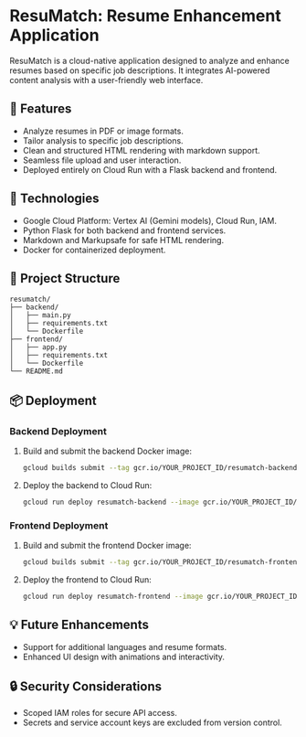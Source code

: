 # ResuMatch: Resume Enhancement Application

ResuMatch is a cloud-native application designed to analyze and enhance resumes based on specific job descriptions. It integrates AI-powered content analysis with a user-friendly web interface.

## 🌟 Features
- Analyze resumes in PDF or image formats.
- Tailor analysis to specific job descriptions.
- Clean and structured HTML rendering with markdown support.
- Seamless file upload and user interaction.
- Deployed entirely on Cloud Run with a Flask backend and frontend.

## 🚀 Technologies
- Google Cloud Platform: Vertex AI (Gemini models), Cloud Run, IAM.
- Python Flask for both backend and frontend services.
- Markdown and Markupsafe for safe HTML rendering.
- Docker for containerized deployment.

## 📁 Project Structure
```
resumatch/
├── backend/
│   ├── main.py
│   ├── requirements.txt
│   └── Dockerfile
├── frontend/
│   ├── app.py
│   ├── requirements.txt
│   └── Dockerfile
└── README.md
```

## 📦 Deployment
### Backend Deployment
1. Build and submit the backend Docker image:
   ```bash
   gcloud builds submit --tag gcr.io/YOUR_PROJECT_ID/resumatch-backend
   ```
2. Deploy the backend to Cloud Run:
   ```bash
   gcloud run deploy resumatch-backend --image gcr.io/YOUR_PROJECT_ID/resumatch-backend --platform managed --region YOUR_REGION --allow-unauthenticated
   ```

### Frontend Deployment
1. Build and submit the frontend Docker image:
   ```bash
   gcloud builds submit --tag gcr.io/YOUR_PROJECT_ID/resumatch-frontend
   ```
2. Deploy the frontend to Cloud Run:
   ```bash
   gcloud run deploy resumatch-frontend --image gcr.io/YOUR_PROJECT_ID/resumatch-frontend --platform managed --region YOUR_REGION --allow-unauthenticated
   ```

## 💡 Future Enhancements
- Support for additional languages and resume formats.
- Enhanced UI design with animations and interactivity.

## 🔒 Security Considerations
- Scoped IAM roles for secure API access.
- Secrets and service account keys are excluded from version control.